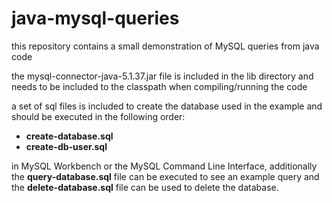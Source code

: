 # java-mysql-queries

this repository contains a small demonstration of MySQL queries from java code

the mysql-connector-java-5.1.37.jar file is included in the lib directory
and needs to be included to the classpath when compiling/running the code

a set of sql files is included to create the database used in the example
and should be executed in the following order:

* **create-database.sql**
* **create-db-user.sql**

in MySQL Workbench or the MySQL Command Line Interface, additionally the
**query-database.sql** file can be executed to see an example query and the
**delete-database.sql** file can be used to delete the database.
